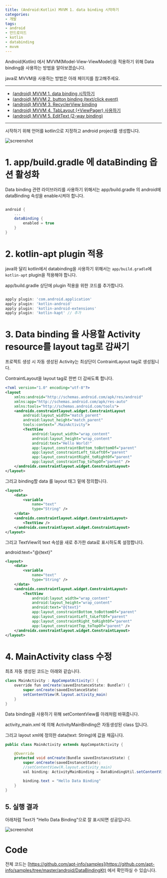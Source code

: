 ```yaml
---
title: (Android:Kotlin) MVVM 1. data binding 시작하기
categories:
- 개발
tags:
- android
- 안드로이드
- kotlin
- databinding
- mvvm
---
```


Android(Kotlin) 에서 MVVM(Model-View-ViewModel)을 적용하기 위해 Data binding을 사용하는 방법을 알아보겠습니다.

java로 MVVM을 사용하는 방법은 아래 페이지를 참고해주세요.

---

* [(android) MVVM 1. data binding 시작하기](https://apt-info.github.io/%EA%B0%9C%EB%B0%9C/android-data-binding/)
* [(android) MVVM 2. button binding (text/click event)](https://apt-info.github.io/%EA%B0%9C%EB%B0%9C/android-data-binding-button/)
* [(android) MVVM 3. RecyclerView binding](https://apt-info.github.io/%EA%B0%9C%EB%B0%9C/android-data-binding-recyclerview/)
* [(android) MVVM 4. TabLayout (+ViewPager) 사용하기](https://apt-info.github.io/%EA%B0%9C%EB%B0%9C/android-mvvm-tablayout/)
* [(android) MVVM 5. EditText (2-way binding)](https://apt-info.github.io/%EA%B0%9C%EB%B0%9C/android-mvvm-edittext/)

---

시작하기 위해 언어를 kotlin으로 지정하고 android project를 생성합니다.

![screenshot](https://apt-info.github.io/images/2020-01-03-android-data-binding-kt/1.png)

# 1. app/build.gradle 에 dataBinding 옵션 활성화

Data binding 관련 라이브러리를 사용하기 위해서는 app/build.gradle 의 android에 dataBinding 속성을 enable시켜야 합니다.

```gradle

android {
    ...
    dataBinding {
        enabled = true
    }
}

```

# 2. kotlin-apt plugin 적용

java와 달리 kotlin에서 databinding을 사용하기 위해서는 `app/build.gradle`에 `kotlin-apt` plugin을 적용해야 합니다.

app/build.gradle 상단에 plugin 적용을 위한 코드를 추가합니다.

```gradle

apply plugin: 'com.android.application'
apply plugin: 'kotlin-android'
apply plugin: 'kotlin-android-extensions'
apply plugin: 'kotlin-kapt' // 추가

```

# 3. Data binding 을 사용할 Activity resource를 layout tag로 감싸기

프로젝트 생성 시 자동 생성된 Activity는 최상단이 ContraintLayout tag로 생성됩니다.

ContraintLayout을 layout tag로 한번 더 감싸도록 합니다.

```xml
<?xml version="1.0" encoding="utf-8"?>
<layout
    xmlns:android="http://schemas.android.com/apk/res/android"
    xmlns:app="http://schemas.android.com/apk/res-auto"
    xmlns:tools="http://schemas.android.com/tools">
    <androidx.constraintlayout.widget.ConstraintLayout
        android:layout_width="match_parent"
        android:layout_height="match_parent"
        tools:context=".MainActivity">
        <TextView
            android:layout_width="wrap_content"
            android:layout_height="wrap_content"
            android:text="Hello World!"
            app:layout_constraintBottom_toBottomOf="parent"
            app:layout_constraintLeft_toLeftOf="parent"
            app:layout_constraintRight_toRightOf="parent"
            app:layout_constraintTop_toTopOf="parent" />
    </androidx.constraintlayout.widget.ConstraintLayout>
</layout>
```

그리고 binding할 data 를 layout 태그 밑에 정의합니다.

```xml
<layout>
    <data>
        <variable
            name="text"
            type="String" />
    </data>
    <androidx.constraintlayout.widget.ConstraintLayout>
        <TextView />
    </androidx.constraintlayout.widget.ConstraintLayout>
</layout>
```

그리고 TextView의 text 속성을 새로 추가한 data로 표시하도록 설정합니다.

android:text="@{text}"

```xml
<layout>
    <data>
        <variable
            name="text"
            type="String" />
    </data>
    <androidx.constraintlayout.widget.ConstraintLayout>
        <TextView
            android:layout_width="wrap_content"
            android:layout_height="wrap_content"
            android:text="@{text}"
            app:layout_constraintBottom_toBottomOf="parent"
            app:layout_constraintLeft_toLeftOf="parent"
            app:layout_constraintRight_toRightOf="parent"
            app:layout_constraintTop_toTopOf="parent" />
    </androidx.constraintlayout.widget.ConstraintLayout>
</layout>

```

# 4. MainActivity class 수정

최초 자동 생성된 코드는 아래와 같습니다.

```java
class MainActivity : AppCompatActivity() {
    override fun onCreate(savedInstanceState: Bundle?) {
        super.onCreate(savedInstanceState)
        setContentView(R.layout.activity_main)
    }
}
```

Data binding을 사용하기 위해 setContentView를 아래처럼 바꿔줍니다.

activity_main.xml 에 의해 ActivityMainBinding은 자동생성된 class 입니다.

그리고 layout xml에 정의한 data(text: String)에 값을 채웁니다.

```java
public class MainActivity extends AppCompatActivity {

    @Override
    protected void onCreate(Bundle savedInstanceState) {
        super.onCreate(savedInstanceState);
        //setContentView(R.layout.activity_main)
        val binding: ActivityMainBinding = DataBindingUtil.setContentView(this, R.layout.activity_main)

        binding.text = "Hello Data Binding"
    }
}
```

## 5. 실행 결과

아래처럼 Text가 "Hello Data Binding"으로 잘 표시되면 성공입니다.

![screenshot](https://apt-info.github.io/images/2020-01-03-android-data-binding-kt/1.jpg)


# Code

전체 코드는 [https://github.com/apt-info/samples](https://github.com/apt-info/samples/tree/master/android/DataBindingKt) 에서 확인하실 수 있습니다.